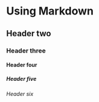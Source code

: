 # Using Markdown
## Header two
### Header three
#### Header four
##### Header five
###### Header six
